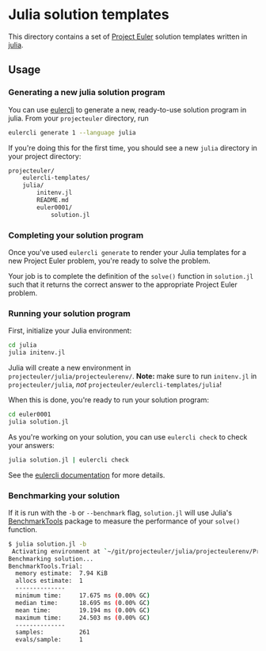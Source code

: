 # Julia solution templates

This directory contains a set of [Project Euler](https://projecteuler.net) solution templates written in [julia](https://julialang.org/). 

## Usage

### Generating a new julia solution program

You can use [eulercli](https://github.com/koomen/eulercli) to generate a new, ready-to-use solution program in julia.  From your `projecteuler` directory, run

```sh
eulercli generate 1 --language julia
```

If you're doing this for the first time, you should see a new `julia` directory in your project directory:

```sh
projecteuler/
    eulercli-templates/
    julia/
        initenv.jl
        README.md
        euler0001/
            solution.jl
```

### Completing your solution program

Once you've used `eulercli generate` to render your Julia templates for a new Project Euler problem, you're ready to solve the problem.  

Your job is to complete the definition of the `solve()` function in `solution.jl` such that it returns the correct answer to the appropriate Project Euler problem.


### Running your solution program

First, initialize your Julia environment:

```sh
cd julia
julia initenv.jl
```

Julia will create a new environment in `projecteuler/julia/projecteulerenv/`. **Note:** make sure to run `initenv.jl` in `projecteuler/julia`, *not* `projecteuler/eulercli-templates/julia`!

When this is done, you're ready to run your solution program:

```sh
cd euler0001
julia solution.jl
```

As you're working on your solution, you can use `eulercli check` to check your answers:

```sh
julia solution.jl | eulercli check
```

See the [eulercli documentation](https://github.com/koomen/eulercli) for more details.

### Benchmarking your solution

If it is run with the `-b` or `--benchmark` flag, `solution.jl` will use Julia's [BenchmarkTools](https://github.com/JuliaCI/BenchmarkTools.jl) package to measure the performance of your `solve()` function.

```sh
$ julia solution.jl -b
 Activating environment at `~/git/projecteuler/julia/projecteulerenv/Project.toml`
Benchmarking solution...
BenchmarkTools.Trial:
  memory estimate:  7.94 KiB
  allocs estimate:  1
  --------------
  minimum time:     17.675 ms (0.00% GC)
  median time:      18.695 ms (0.00% GC)
  mean time:        19.194 ms (0.00% GC)
  maximum time:     24.503 ms (0.00% GC)
  --------------
  samples:          261
  evals/sample:     1
```
